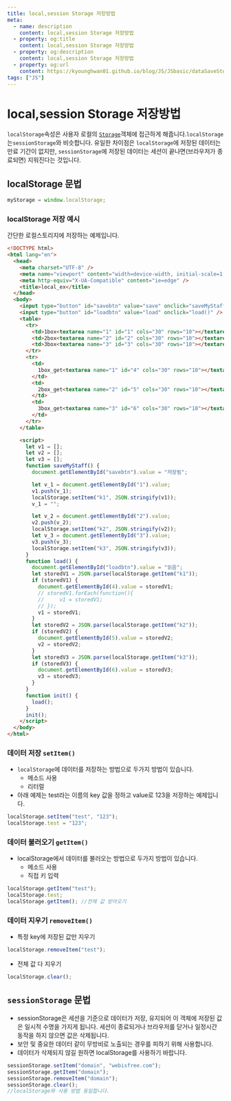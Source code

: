 ```yaml
---
title: local,session Storage 저장방법
meta:
  - name: description
    content: local,session Storage 저장방법
  - property: og:title
    content: local,session Storage 저장방법
  - property: og:description
    content: local,session Storage 저장방법
  - property: og:url
    content: https://kyounghwan01.github.io/blog/JS/JSbasic/dataSaveStorage/
tags: ["JS"]
---
```


# local,session Storage 저장방법

`localStorage`속성은 사용자 로컬의 [`Storage`](https://developer.mozilla.org/ko/docs/Web/API/Storage)객체에 접근하게 해줍니다.`localStorage`는`sessionStorage`와 비슷합니다. 유일한 차이점은 `localStorage`에 저장된 데이터는 만료 기간이 없지만, `sessionStorage`에 저장된 데이터는 세션이 끝나면(브라우저가 종료되면) 지워진다는 것입니다.

## localStorage 문법

```js
myStorage = window.localStorage;
```

### localStorage 저장 예시

간단한 로컬스토리지에 저장하는 예제입니다.

```html
<!DOCTYPE html>
<html lang="en">
  <head>
    <meta charset="UTF-8" />
    <meta name="viewport" content="width=device-width, initial-scale=1.0" />
    <meta http-equiv="X-UA-Compatible" content="ie=edge" />
    <title>local_ex</title>
  </head>
  <body>
    <input type="button" id="savebtn" value="save" onclick="saveMyStaff()" />
    <input type="button" id="loadbtn" value="load" onclick="load()" />
    <table>
      <tr>
        <td>1box<textarea name="1" id="1" cols="30" rows="10"></textarea></td>
        <td>2box<textarea name="2" id="2" cols="30" rows="10"></textarea></td>
        <td>3box<textarea name="3" id="3" cols="30" rows="10"></textarea></td>
      </tr>
      <tr>
        <td>
          1box_get<textarea name="1" id="4" cols="30" rows="10"></textarea>
        </td>
        <td>
          2box_get<textarea name="2" id="5" cols="30" rows="10"></textarea>
        </td>
        <td>
          3box_get<textarea name="3" id="6" cols="30" rows="10"></textarea>
        </td>
      </tr>
    </table>

    <script>
      let v1 = [];
      let v2 = [];
      let v3 = [];
      function saveMyStaff() {
        document.getElementById("savebtn").value = "저장됨";

        let v_1 = document.getElementById("1").value;
        v1.push(v_1);
        localStorage.setItem("k1", JSON.stringify(v1));
        v_1 = "";

        let v_2 = document.getElementById("2").value;
        v2.push(v_2);
        localStorage.setItem("k2", JSON.stringify(v2));
        let v_3 = document.getElementById("3").value;
        v3.push(v_3);
        localStorage.setItem("k3", JSON.stringify(v3));
      }
      function load() {
        document.getElementById("loadbtn").value = "읽음";
        let storedV1 = JSON.parse(localStorage.getItem("k1"));
        if (storedV1) {
          document.getElementById(4).value = storedV1;
          // storedV1.forEach(function(){
          //     v1 = storedV1;
          // });
          v1 = storedV1;
        }
        let storedV2 = JSON.parse(localStorage.getItem("k2"));
        if (storedV2) {
          document.getElementById(5).value = storedV2;
          v2 = storedV2;
        }
        let storedV3 = JSON.parse(localStorage.getItem("k3"));
        if (storedV3) {
          document.getElementById(6).value = storedV3;
          v3 = storedV3;
        }
      }
      function init() {
        load();
      }
      init();
    </script>
  </body>
</html>
```

### 데이터 저장 `setItem()`

- `localStorage`에 데이터를 저장하는 방법으로 두가지 방법이 있습니다.
  - 메소드 사용
  - 리터럴
- 아래 예제는 test라는 이름의 key 값을 정하고 value로 123을 저장하는 예제입니다.

```js
localStorage.setItem("test", "123");
localStorage.test = "123";
```

### 데이터 불러오기 `getItem()`

- localStorage에서 데이터를 불러오는 방법으로 두가지 방법이 있습니다.
  - 메소드 사용
  - 직접 키 입력

```js
localStorage.getItem("test");
localStorage.test;
localStorage.getItem(); //전체 값 받아오기
```

### 데이터 지우기 `removeItem()`

- 특정 key에 저장된 값만 지우기

```js
localStorage.removeItem("test");
```

- 전체 값 다 지우기

```js
localStorage.clear();
```

## `sessionStorage` 문법

- sessionStorage은 세션을 기준으로 데이터가 저장, 유지되어 이 객체에 저장된 값은 일시적 수명을 가지게 됩니다. 세션이 종료되거나 브라우저를 닫거나 일정시간 동작을 하지 않으면 값은 삭제됩니다.
- 보안 및 중요한 데이터 같이 무방비로 노출되는 경우를 피하기 위해 사용합니다.
- 데이터가 삭제되지 않길 원하면 localStorage를 사용하기 바랍니다.

```js
sessionStorage.setItem("domain", "webisfree.com");
sessionStorage.getItem("domain");
sessionStorage.removeItem("domain");
sessionStorage.clear();
//localStorage와 사용 방법 동일합니다.
```

<TagLinks />

<Disqus />
